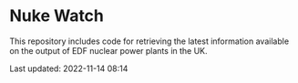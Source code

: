 # Nuke Watch

This repository includes code for retrieving the latest information available on the output of EDF nuclear power plants in the UK.

Last updated: 2022-11-14 08:14